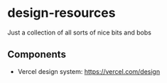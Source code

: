 # design-resources
Just a collection of all sorts of nice bits and bobs

## Components
+ Vercel design system: https://vercel.com/design

